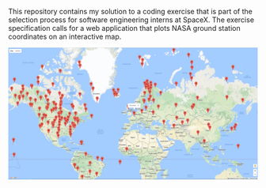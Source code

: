 This repository contains my solution to a coding exercise that is part of the selection process for software engineering interns at SpaceX. The exercise specification calls for a web application that plots NASA ground station coordinates on an interactive map.

[![N|Preview](Preview.PNG)]()